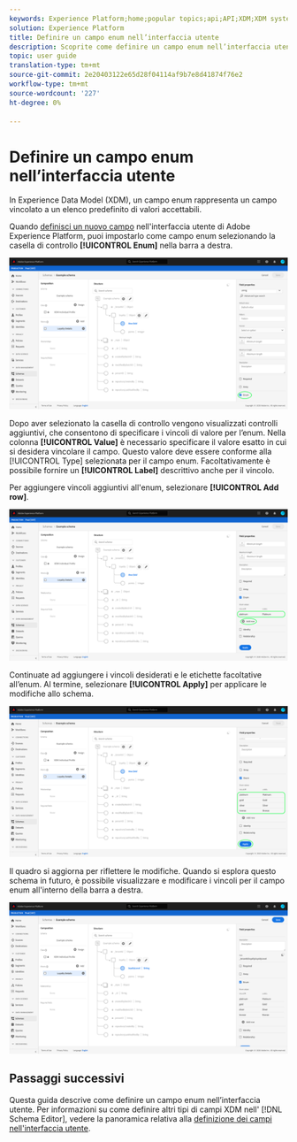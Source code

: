 ```yaml
---
keywords: Experience Platform;home;popular topics;api;API;XDM;XDM system;experience data model;data model;ui;workspace;enum;field;
solution: Experience Platform
title: Definire un campo enum nell’interfaccia utente
description: Scoprite come definire un campo enum nell’interfaccia utente del Experience Platform .
topic: user guide
translation-type: tm+mt
source-git-commit: 2e20403122e65d28f04114af9b7e8d41874f76e2
workflow-type: tm+mt
source-wordcount: '227'
ht-degree: 0%

---
```



# Definire un campo enum nell’interfaccia utente

In Experience Data Model (XDM), un campo enum rappresenta un campo vincolato a un elenco predefinito di valori accettabili.

Quando [definisci un nuovo campo](./overview.md#define) nell&#39;interfaccia utente di Adobe Experience Platform, puoi impostarlo come campo enum selezionando la casella di controllo **[!UICONTROL Enum]** nella barra a destra.

![](../../images/ui/fields/special/enum.png)

Dopo aver selezionato la casella di controllo vengono visualizzati controlli aggiuntivi, che consentono di specificare i vincoli di valore per l’enum. Nella colonna **[!UICONTROL Value]** è necessario specificare il valore esatto in cui si desidera vincolare il campo. Questo valore deve essere conforme alla [!UICONTROL Type] selezionata per il campo enum. Facoltativamente è possibile fornire un **[!UICONTROL Label]** descrittivo anche per il vincolo.

Per aggiungere vincoli aggiuntivi all&#39;enum, selezionare **[!UICONTROL Add row]**.

![](../../images/ui/fields/special/enum-add-row.png)

Continuate ad aggiungere i vincoli desiderati e le etichette facoltative all’enum. Al termine, selezionare **[!UICONTROL Apply]** per applicare le modifiche allo schema.

![](../../images/ui/fields/special/enum-configured.png)

Il quadro si aggiorna per riflettere le modifiche. Quando si esplora questo schema in futuro, è possibile visualizzare e modificare i vincoli per il campo enum all&#39;interno della barra a destra.

![](../../images/ui/fields/special/enum-applied.png)

## Passaggi successivi

Questa guida descrive come definire un campo enum nell’interfaccia utente. Per informazioni su come definire altri tipi di campi XDM nell&#39; [!DNL Schema Editor], vedere la panoramica relativa alla [definizione dei campi nell&#39;interfaccia utente](./overview.md#special).